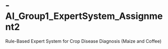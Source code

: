 # -AI_Group1_ExpertSystem_Assignment2
 Rule-Based Expert System for Crop Disease Diagnosis (Maize and Coffee)
